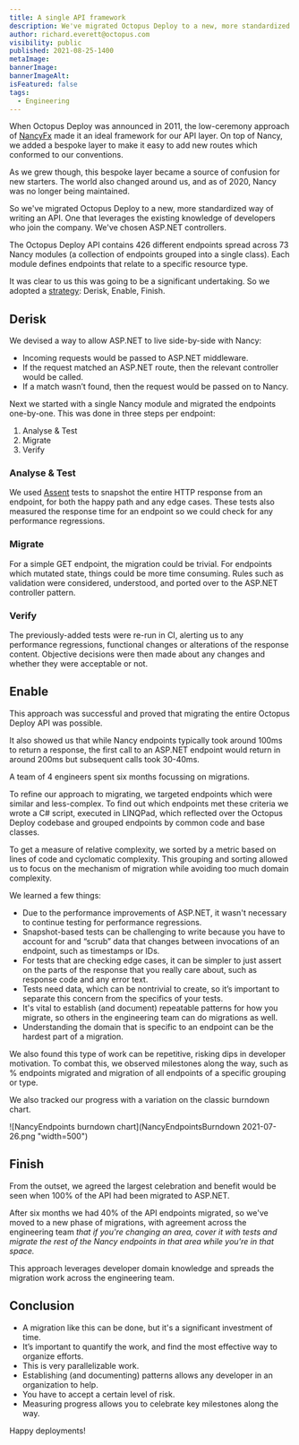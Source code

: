 ```yaml
---
title: A single API framework
description: We've migrated Octopus Deploy to a new, more standardized way of writing an API, using ASP.NET controllers. Learn about our strategy to implement this: Derisk, Enable, Finish.
author: richard.everett@octopus.com
visibility: public
published: 2021-08-25-1400
metaImage: 
bannerImage: 
bannerImageAlt:
isFeatured: false
tags:
  - Engineering
---
```


When Octopus Deploy was announced in 2011, the low-ceremony approach of [NancyFx](https://github.com/NancyFx/Nancy) made it an ideal framework for our API layer. On top of Nancy, we added a bespoke layer to make it easy to add new routes which conformed to our conventions.

As we grew though, this bespoke layer became a source of confusion for new starters. The world also changed around us, and as of 2020, Nancy was no longer being maintained. 

So we've migrated Octopus Deploy to a new, more standardized way of writing an API. One that leverages the existing knowledge of developers who join the company. We've chosen ASP.NET controllers.

The Octopus Deploy API contains 426 different endpoints spread across 73 Nancy modules (a collection of endpoints grouped into a single class). Each module defines endpoints that relate to a specific resource type. 

It was clear to us this was going to be a significant undertaking. So we adopted a [strategy](https://lethain.com/migrations/): Derisk, Enable, Finish.

## Derisk

We devised a way to allow ASP.NET to live side-by-side with Nancy:

- Incoming requests would be passed to ASP.NET middleware. 
- If the request matched an ASP.NET route, then the relevant controller would be called. 
- If a match wasn’t found, then the request would be passed on to Nancy.

Next we started with a single Nancy module and migrated the endpoints one-by-one. This was done in three steps per endpoint:

1. Analyse & Test
2. Migrate
3. Verify

### Analyse & Test

We used [Assent](https://github.com/droyad/Assent) tests to snapshot the entire HTTP response from an endpoint, for both the happy path and any edge cases. These tests also measured the response time for an endpoint so we could check for any performance regressions.

### Migrate

For a simple GET endpoint, the migration could be trivial. For endpoints which mutated state, things could be more time consuming. Rules such as validation were considered, understood, and ported over to the ASP.NET controller pattern.

### Verify

The previously-added tests were re-run in CI, alerting us to any performance regressions, functional changes or alterations of the response content. Objective decisions were then made about any changes and whether they were acceptable or not.

## Enable

This approach was successful and proved that migrating the entire Octopus Deploy API was possible. 

It also showed us that while Nancy endpoints typically took around 100ms to return a response, the first call to an ASP.NET endpoint would return in around 200ms but subsequent calls took 30-40ms.

A team of 4 engineers spent six months focussing on migrations.

To refine our approach to migrating, we targeted endpoints which were similar and less-complex. To find out which endpoints met these criteria we wrote a C# script, executed in LINQPad, which reflected over the Octopus Deploy codebase and grouped endpoints by common code and base classes. 

To get a measure of relative complexity, we sorted by a metric based on lines of code and cyclomatic complexity. This grouping and sorting allowed us to focus on the mechanism of migration while avoiding too much domain complexity.

We learned a few things:

- Due to the performance improvements of ASP.NET, it wasn't necessary to continue testing for performance regressions.
- Snapshot-based tests can be challenging to write because you have to account for and “scrub” data that changes between invocations of an endpoint, such as timestamps or IDs.
- For tests that are checking edge cases, it can be simpler to just assert on the parts of the response that you really care about, such as response code and any error text.
- Tests need data, which can be nontrivial to create, so it’s important to separate this concern from the specifics of your tests.
- It's vital to establish (and document) repeatable patterns for how you migrate, so others in the engineering team can do migrations as well.
- Understanding the domain that is specific to an endpoint can be the hardest part of a migration.

We also found this type of work can be repetitive, risking dips in developer motivation. To combat this, we observed milestones along the way, such as % endpoints migrated and migration of all endpoints of a specific grouping or type.


We also tracked our progress with a variation on the classic burndown chart.

![NancyEndpoints burndown chart](NancyEndpointsBurndown 2021-07-26.png "width=500")

## Finish

From the outset, we agreed the largest celebration and benefit would be seen when 100% of the API had been migrated to ASP.NET.

After six months we had 40% of the API endpoints migrated, so we've moved to a new phase of migrations, with agreement across the engineering team *that if you're changing an area, cover it with tests and migrate the rest of the Nancy endpoints in that area while you're in that space.* 

This approach leverages developer domain knowledge and spreads the migration work across the engineering team.


## Conclusion

- A migration like this can be done, but it's a significant investment of time.
- It’s important to quantify the work, and find the most effective way to organize efforts.
- This is very parallelizable work.
- Establishing (and documenting) patterns allows any developer in an organization to help.
- You have to accept a certain level of risk.
- Measuring progress allows you to celebrate key milestones along the way.

Happy deployments!